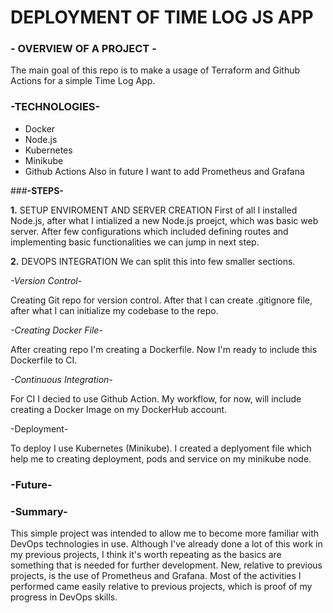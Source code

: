 # DEPLOYMENT OF TIME LOG JS APP

### **- OVERVIEW OF A PROJECT -**
The main goal of this repo is to make a usage of Terraform and Github Actions for a simple Time Log App.

### **-TECHNOLOGIES-**

- Docker
- Node.js
- Kubernetes
- Minikube
- Github Actions
Also in future I want to add Prometheus and Grafana

###**-STEPS-**

**1.** SETUP ENVIROMENT AND SERVER CREATION
  First of all I installed Node.js, after what I intialized a new Node.js proejct, which was basic web server.
  After few configurations which included defining routes and implementing basic functionalities we can jump in next step.

**2.** DEVOPS INTEGRATION
  We can split this into few smaller sections.

  *-Version Control-*
   
  Creating Git repo for version control. After that I can create .gitignore file, after what I can initialize my codebase to the repo.
 
  *-Creating Docker File-*
  
  After creating repo I'm creating a Dockerfile. Now I'm ready to include this Dockerfile to CI.

  *-Continuous Integration-*
  
  For CI I decied to use Github Action. My workflow, for now, will include creating a Docker Image on my DockerHub account. 
  
  -Deployment-

  To deploy I use Kubernetes (Minikube). I created a deplyoment file which help me to creating deployment, pods and service on my minikube node.

### -Future-

### -Summary-
  This simple project was intended to allow me to become more familiar with DevOps technologies in use. Although I've already done a lot of this work in my previous projects, I think it's worth repeating as the basics are something that is needed for further development. New, relative to previous projects, is the use of Prometheus and Grafana. Most of the activities I performed came easily relative to previous projects, which is proof of my progress in DevOps skills.
